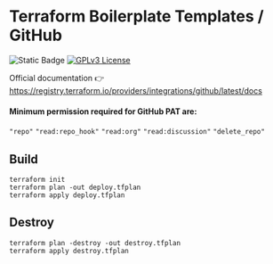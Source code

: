 # Terraform Boilerplate Templates / GitHub

![Static Badge](https://img.shields.io/badge/Terraform-1.5.0-blue)
[![GPLv3 License](https://img.shields.io/badge/License-GPL%20v3-yellow.svg)](https://opensource.org/licenses/)

Official documentation 👉 https://registry.terraform.io/providers/integrations/github/latest/docs

#### Minimum permission required for GitHub PAT are:
`"repo"` `"read:repo_hook"` `"read:org"` `"read:discussion"` `"delete_repo"`

## Build
```
terraform init
terraform plan -out deploy.tfplan
terraform apply deploy.tfplan
```
## Destroy
```
terraform plan -destroy -out destroy.tfplan
terraform apply destroy.tfplan
```
